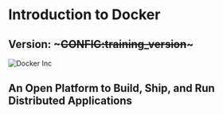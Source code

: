 <!SLIDE center cover>
# Introduction to Docker #

## Version: ~~~CONFIG:training_version~~~ ##

![Docker Inc](logo.png) 

## An Open Platform to Build, Ship, and Run Distributed Applications ##

